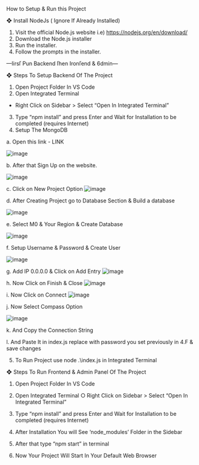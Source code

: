 How to Setup & Run this Project


❖	Install NodeJs ( Ignore If Already Installed)

1.	Visit the official Node.js website i.e) https://nodejs.org/en/download/
2.	Download the Node.js installer
3.	Run the installer.
4.	Follow the prompts in the installer.

—Iirsľ Pun Backend ľhen Ironľend & 6dmin—

❖	Steps To Setup Backend Of The Project

1.	Open Project Folder In VS Code
2.	Open Integrated Terminal
   - Right Click on Sidebar > Select “Open In Integrated Terminal”
3.	Type “npm install” and press Enter and Wait for Installation to be completed (requires Internet)
4.	Setup The MongoDB

a.	Open this link - LINK

![image](https://github.com/sahebkumar3155/MERN_Stack_Ecommerce/assets/113451461/070a4c29-8a27-47a1-8f4f-dc32d4132428)

b.	After that Sign Up on the website.
 
 ![image](https://github.com/sahebkumar3155/MERN_Stack_Ecommerce/assets/113451461/0f0bf3fb-3049-44d9-bd89-3ba2072b73c8)


c.	Click on New Project Option
![image](https://github.com/sahebkumar3155/MERN_Stack_Ecommerce/assets/113451461/eaf94f4d-fcb5-4d48-852f-d7f701ee97e5)


d.	After Creating Project go to Database Section & Build a database

![image](https://github.com/sahebkumar3155/MERN_Stack_Ecommerce/assets/113451461/d59db19f-55c0-4a0e-8222-ba0bc40418cb)

e.	Select M0 & Your Region & Create Database
 
 ![image](https://github.com/sahebkumar3155/MERN_Stack_Ecommerce/assets/113451461/7bae40c3-fdc1-4fcf-a724-a605f6e95325)



f.	Setup Username & Password & Create User

![image](https://github.com/sahebkumar3155/MERN_Stack_Ecommerce/assets/113451461/48409267-f3e7-4bb7-86a9-7557a744677a)


g.	Add IP 0.0.0.0 & Click on Add Entry
![image](https://github.com/sahebkumar3155/MERN_Stack_Ecommerce/assets/113451461/57bd270d-5adf-4017-b1c1-836ea2bc7c72)

 
h.	Now Click on Finish & Close
![image](https://github.com/sahebkumar3155/MERN_Stack_Ecommerce/assets/113451461/9df3ff8a-5c27-4f31-928b-50cb81cb9ad9)


i.	Now Click on Connect
![image](https://github.com/sahebkumar3155/MERN_Stack_Ecommerce/assets/113451461/1065f618-4091-499e-8665-e9e27259f2e6)


j.	Now Select Compass Option

![image](https://github.com/sahebkumar3155/MERN_Stack_Ecommerce/assets/113451461/23170899-7a34-42d5-b9fb-8d2f7c0991bb)


k.	And Copy the Connection String




l.	And Paste It in index.js replace <password> with password you set previously in 4.F & save changes


5.	To Run Project use node .\index.js in Integrated Terminal
 
 



















❖	Steps To Run Frontend & Admin Panel Of The Project

1.	Open Project Folder In VS Code
2.	Open Integrated Terminal
○	Right Click on Sidebar > Select “Open In Integrated Terminal”
 
 
3.	Type “npm install” and press Enter and Wait for Installation to be completed (requires Internet)






4.	After Installation You will See ‘node_modules’ Folder in the Sidebar
5.	After that type “npm start” in terminal

6.	Now Your Project Will Start In Your Default Web Browser

